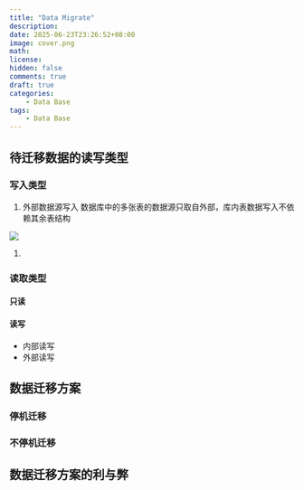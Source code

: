 ```yaml
---
title: "Data Migrate"
description: 
date: 2025-06-23T23:26:52+08:00
image: cover.png
math: 
license: 
hidden: false
comments: true
draft: true
categories:
    - Data Base
tags:
    - Data Base
---
```


## 待迁移数据的读写类型
### 写入类型
  1. 外部数据源写入
    数据库中的多张表的数据源只取自外部，库内表数据写入不依赖其余表结构

![](out_write.png)

  1. 

### 读取类型
#### 只读
#### 读写
  - 内部读写
  - 外部读写

## 数据迁移方案
### 停机迁移
### 不停机迁移

## 数据迁移方案的利与弊
